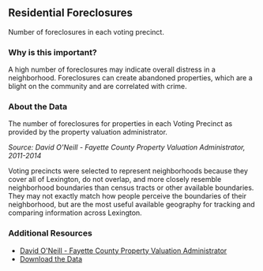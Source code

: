 ## Residential Foreclosures
Number of foreclosures in each voting precinct.

### Why is this important?
A high number of foreclosures may indicate overall distress in a neighborhood. Foreclosures can create abandoned properties, which are a blight on the community and are correlated with crime.

### About the Data
The number of foreclosures for properties in each Voting Precinct as provided by the property valuation administrator.

_Source: David O'Neill - Fayette County Property Valuation Administrator, 2011-2014_

Voting precincts were selected to represent neighborhoods because they cover all of Lexington, do not overlap, and more closely resemble neighborhood boundaries than census tracts or other available boundaries. They may not exactly match how people perceive the boundaries of their neighborhood, but are the most useful available geography for tracking and comparing information across Lexington. 

### Additional Resources
+ [David O'Neill - Fayette County Property Valuation Administrator](http://www.fayette-pva.com/)
+ [Download the Data](http://www.civicdata.com/dataset/lexington-foreclosure-sales-3/resource/0e2f75bd-7cfd-4e3b-8770-cb7119c623ed)

